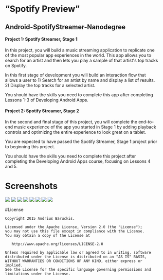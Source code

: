# “Spotify Preview” 
## Android-SpotifyStreamer-Nanodegree


#### Project 1: Spotify Streamer, Stage 1

In this project, you will build a music streaming application to replicate one of the most popular app experiences in the world. This app allows you to search for an artist and then lets you play a sample of that artist's top tracks on Spotify.

In this first stage of development you will build an interaction flow that allows a user to 1) Search for an artist by name and display a list of results. 2) Display the top tracks for a selected artist.

You should have the skills you need to complete this app after completing Lessons 1-3 of Developing Android Apps.


#### Project 2: Spotify Streamer, Stage 2

In the second and final stage of this project, you will complete the end-to-end music experience of the app you started in Stage 1 by adding playback controls and optimizing the entire experience to look great on a tablet.

You are expected to have passed the Spotify Streamer, Stage 1 project prior to beginning this project.

You should have the skills you need to complete this project after completing the Developing Android Apps course, focusing on Lessons 4 and 5.


# Screenshots
![](/publishing/screenshots-v1.0/resized/Phone-Samsung-Galaxy-S5-01.png) ![](/publishing/screenshots-v1.0/resized/Phone-Samsung-Galaxy-S5-02.png) ![](/publishing/screenshots-v1.0/resized/Phone-Samsung-Galaxy-S5-03.png)   ![](/publishing/screenshots-v1.0/resized/Phone-Samsung-Galaxy-S5-06.png) ![](/publishing/screenshots-v1.0/resized/Phone-Samsung-Galaxy-S5-07.png) ![](/publishing/screenshots-v1.0/resized/Tablet-Google-Nexus-7-01.png) ![](/publishing/screenshots-v1.0/resized/Tablet-Google-Nexus-7-02.png) 
![](/publishing/screenshots-v1.0/resized/Tablet-Google-Nexus-7-03.png) 


#License

    Copyright 2015 Andrius Baruckis.

    Licensed under the Apache License, Version 2.0 (the "License");
    you may not use this file except in compliance with the License.
    You may obtain a copy of the License at

       http://www.apache.org/licenses/LICENSE-2.0

    Unless required by applicable law or agreed to in writing, software
    distributed under the License is distributed on an "AS IS" BASIS,
    WITHOUT WARRANTIES OR CONDITIONS OF ANY KIND, either express or implied.
    See the License for the specific language governing permissions and
    limitations under the License.
